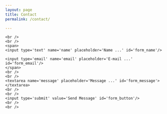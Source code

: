```yaml
---
layout: page
title: Contact
permalink: /contact/

---
```



<div class="contact">
  <form action="https://getsimpleform.com/messages?form_api_token=ccb35ca78b3b5c3dc16a122e995363e5" method="post">
    <!-- the redirect_to is optional, the form will redirect to the referrer on submission -->

    <br />
    <br />
    <span>
    <input type='text' name='name' placeholder='Name ...' id='form_name'/>

    <input type='email' name='email' placeholder='E-mail ...' id='form_email'/>
    </span>
    <br />
    <br />
    <textarea name='message' placeholder='Message ...' id='form_message'></textarea>
    <br />
    <br />
    <input type='submit' value='Send Message' id='form_button'/>
    <br />
    <br />
  </form>

</div>